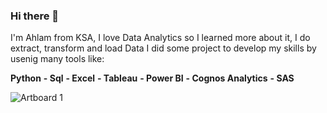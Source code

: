 ### Hi there 👋

I'm Ahlam from KSA, I love Data Analytics so I learned more about it, I do extract, transform and load Data 
I did some project to develop my skills by usenig many tools like:


**Python**
**- Sql**
**- Excel**
**- Tableau**
**- Power BI**
**- Cognos Analytics**
**- SAS**

![Artboard 1](https://user-images.githubusercontent.com/75029506/147483614-7dbf3514-873c-488e-a426-b65c62b16c2b.png)

